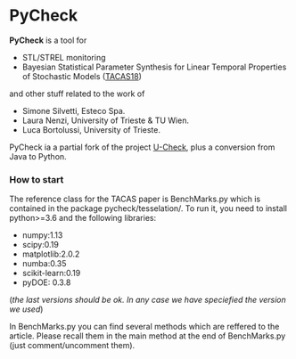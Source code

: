 # PyCheck 

**PyCheck** is a tool for 
- STL/STREL monitoring
- Bayesian Statistical Parameter Synthesis for Linear Temporal Properties of Stochastic Models ([TACAS18](https://link.springer.com/chapter/10.1007/978-3-319-89963-3_23))

and other stuff related to the work of 
- Simone Silvetti, Esteco Spa.
- Laura Nenzi, University of Trieste & TU Wien.
- Luca Bortolussi, University of Trieste.

PyCheck ia a partial fork of the project [U-Check](https://link.springer.com/chapter/10.1007/978-3-319-22264-6_6/fulltext.html), plus a conversion from Java to Python.

### How to start 

The reference class for the TACAS paper is BenchMarks.py which is contained in the package pycheck/tesselation/. 
To run it, you need to install python>=3.6 and the following libraries:  
- numpy:1.13
- scipy:0.19
- matplotlib:2.0.2
- numba:0.35
- scikit-learn:0.19
- pyDOE: 0.3.8

(_the last versions should be ok. In any case we have speciefied the version we used_)


In BenchMarks.py you can find several methods which are reffered to the article. 
Please recall them in the main method at the end of BenchMarks.py (just comment/uncomment them).
